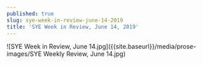 ```yaml
---
published: true
slug: sye-week-in-review-june-14-2019
title: 'SYE Week in Review, June 14, 2019'
---
```

![SYE Week in Review, June 14.jpg]({{site.baseurl}}/media/prose-images/SYE Weekly Review, June 14.jpg)
